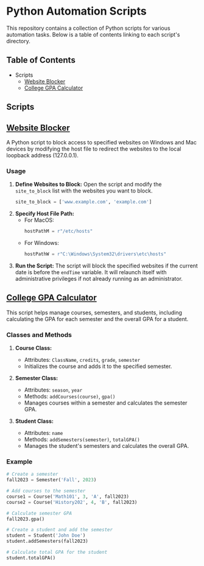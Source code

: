 # Python Automation Scripts

This repository contains a collection of Python scripts for various automation tasks. Below is a table of contents linking to each script's directory.

## Table of Contents
- Scripts
    - [Website Blocker](./WebsiteBlocker)
    - [College GPA Calculator](./CollegeGpaCalculator)

## Scripts

## [Website Blocker](./WebsiteBlocker)

A Python script to block access to specified websites on Windows and Mac devices by modifying the host file to redirect the websites to the local loopback address (127.0.0.1).



### Usage

1. **Define Websites to Block:** Open the script and modify the `site_to_block` list with the websites you want to block.
    ```python
    site_to_block = ['www.example.com', 'example.com']
    ```
2. **Specify Host File Path:**
    - For MacOS:
      ```python
      hostPathM = r"/etc/hosts"
      ```
    - For Windows:
      ```python
      hostPathW = r"C:\Windows\System32\drivers\etc\hosts"
      ```
3. **Run the Script:** The script will block the specified websites if the current date is before the `endTime` variable. It will relaunch itself with administrative privileges if not already running as an administrator.

## [College GPA Calculator](./CollegeGpaCalculator)

This script helps manage courses, semesters, and students, including calculating the GPA for each semester and the overall GPA for a student.

### Classes and Methods

1. **Course Class:**
   - Attributes: `ClassName`, `credits`, `grade`, `semester`
   - Initializes the course and adds it to the specified semester.

2. **Semester Class:**
   - Attributes: `season`, `year`
   - Methods: `addCourses(course)`, `gpa()`
   - Manages courses within a semester and calculates the semester GPA.

3. **Student Class:**
   - Attributes: `name`
   - Methods: `addSemesters(semester)`, `totalGPA()`
   - Manages the student's semesters and calculates the overall GPA.

### Example

```python
# Create a semester
fall2023 = Semester('Fall', 2023)

# Add courses to the semester
course1 = Course('Math101', 3, 'A', fall2023)
course2 = Course('History202', 4, 'B', fall2023)

# Calculate semester GPA
fall2023.gpa()

# Create a student and add the semester
student = Student('John Doe')
student.addSemesters(fall2023)

# Calculate total GPA for the student
student.totalGPA()

